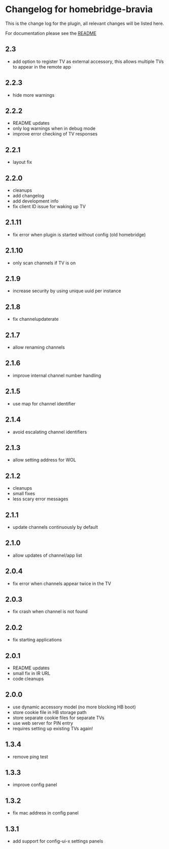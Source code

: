 # Changelog for homebridge-bravia
This is the change log for the plugin, all relevant changes will be listed here.

For documentation please see the [README](https://github.com/normen/homebridge-bravia/blob/master/README.md)

## 2.3
- add option to register TV as external accessory,
  this allows multiple TVs to appear in the remote app

## 2.2.3
- hide more warnings

## 2.2.2
- README updates
- only log warnings when in debug mode
- improve error checking of TV responses

## 2.2.1
- layout fix

## 2.2.0
- cleanups
- add changelog
- add development info
- fix client ID issue for waking up TV

## 2.1.11
- fix error when plugin is started without config (old homebridge)

## 2.1.10
- only scan channels if TV is on

## 2.1.9
- increase security by using unique uuid per instance

## 2.1.8
- fix channelupdaterate

## 2.1.7
- allow renaming channels

## 2.1.6
- improve internal channel number handling

## 2.1.5
- use map for channel identifier

## 2.1.4
- avoid escalating channel identifiers

## 2.1.3
- allow setting address for WOL

## 2.1.2
- cleanups
- small fixes
- less scary error messages

## 2.1.1
- update channels continuously by default

## 2.1.0
- allow updates of channel/app list

## 2.0.4
- fix error when channels appear twice in the TV

## 2.0.3
- fix crash when channel is not found

## 2.0.2
- fix starting applications

## 2.0.1
- README updates
- small fix in IR URL
- code cleanups

## 2.0.0
- use dynamic accessory model (no more blocking HB boot)
- store cookie file in HB storage path
- store separate cookie files for separate TVs
- use web server for PIN entry
- requires setting up existing TVs again!

## 1.3.4
- remove ping test

## 1.3.3
- improve config panel

## 1.3.2
- fix mac address in config panel

## 1.3.1
- add support for config-ui-x settings panels

